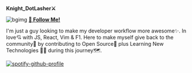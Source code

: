 **Knight_DotLasher⚔️**                                    

![bgimg](https://github.com/Vidhanvyrs/testrepo/assets/94836010/ce55b368-d173-4b53-9303-013815d0f416)
     [**💖 Follow Me!**](https://github.com/Vidhanvyrs)

I'm just a guy looking to make my developer workflow more awesome✨. In love💘 with JS, React, Vim & F1. Here to make myself give back to the community🤗 by contributing to Open Source🚀 plus Learning New Technologies 👨‍💻 during this journey🗺️.

[![spotify-github-profile](https://spotify-github-profile.vercel.app/api/view?uid=31detroj2jhzsghqraeggc7ix75u&cover_image=true&theme=novatorem&show_offline=false&background_color=121212&interchange=false&bar_color=53b14f&bar_color_cover=false)](https://github.com/kittinan/spotify-github-profile)


